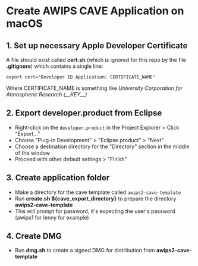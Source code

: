 # Create AWIPS CAVE Application on macOS

## 1. Set up necessary Apple Developer Certificate

A file should exist called **cert.sh** (which is ignored for this repo by the file **.gitignore**) which contains a single line:

    export cert="Developer ID Application: CERTIFICATE_NAME"

Where CERTIFICATE_NAME is something like *University Corporation for Atmospheric Research (\_\_KEY\_\_)*

## 2. Export developer.product from Eclipse

- Right-click on the `developer.product` in the Project Explorer > Click "Export..."
- Choose "Plug-in Development" > "Eclipse product" > "Next"
- Choose a destination directory for the "Directory" section in the middle of the window
- Proceed with other default settings > "Finish"

## 3. Create application folder

- Make a directory for the cave template called `awips2-cave-template`
- Run **create.sh ${cave_export_directory}** to prepare the directory **awips2-cave-template**
- This will prompt for password, it's expecting the user's password (awips1 for lenny for example)

## 4. Create DMG

- Run **dmg.sh** to create a signed DMG for distribution from **awips2-cave-template**

